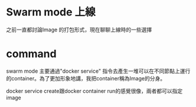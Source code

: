 # Swarm mode 上線
之前一直都討論Image 的打包形式，現在聊聊上線時的一些選擇

# command
swarm mode 主要通過"docker service" 指令去產生一堆可以在不同節點上運行的container。為了更加形象地講，我把container稱為Image的分身。

docker service create跟docker container run的感覺很像，兩者都可以指定image 